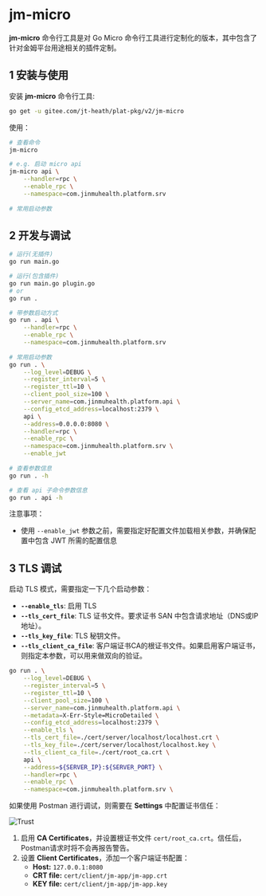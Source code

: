 # jm-micro

**jm-micro** 命令行工具是对 Go Micro 命令行工具进行定制化的版本，其中包含了针对金姆平台用途相关的插件定制。

## 1 安装与使用

安装 **jm-micro** 命令行工具:

```sh
go get -u gitee.com/jt-heath/plat-pkg/v2/jm-micro
```

使用：

```sh
# 查看命令
jm-micro

# e.g. 启动 micro api
jm-micro api \
	--handler=rpc \
	--enable_rpc \
	--namespace=com.jinmuhealth.platform.srv
	
# 常用启动参数
```



## 2 开发与调试

```sh
# 运行(无插件)
go run main.go

# 运行(包含插件)
go run main.go plugin.go
# or
go run .

# 带参数启动方式
go run . api \
	--handler=rpc \
	--enable_rpc \
	--namespace=com.jinmuhealth.platform.srv
	
# 常用启动参数
go run . \
    --log_level=DEBUG \
    --register_interval=5 \
    --register_ttl=10 \
    --client_pool_size=100 \
    --server_name=com.jinmuhealth.platform.api \
    --config_etcd_address=localhost:2379 \
    api \
    --address=0.0.0.0:8080 \
    --handler=rpc \
    --enable_rpc \
    --namespace=com.jinmuhealth.platform.srv \
    --enable_jwt
    
# 查看参数信息
go run . -h

# 查看 api 子命令参数信息
go run . api -h
```

注意事项：

- 使用 `--enable_jwt` 参数之前，需要指定好配置文件加载相关参数，并确保配置中包含 JWT 所需的配置信息

## 3 TLS 调试

启动 TLS 模式，需要指定一下几个启动参数：

- **`--enable_tls`**: 启用 TLS
- **`--tls_cert_file`**: TLS 证书文件。要求证书 SAN 中包含请求地址（DNS或IP地址）。
- **`--tls_key_file`**: TLS 秘钥文件。
- **`--tls_client_ca_file`**: 客户端证书CA的根证书文件。如果启用客户端证书，则指定本参数，可以用来做双向的验证。

```sh
go run . \
    --log_level=DEBUG \
    --register_interval=5 \
    --register_ttl=10 \
    --client_pool_size=100 \
    --server_name=com.jinmuhealth.platform.api \
    --metadata=X-Err-Style=MicroDetailed \
    --config_etcd_address=localhost:2379 \
    --enable_tls \
    --tls_cert_file=./cert/server/localhost/localhost.crt \
    --tls_key_file=./cert/server/localhost/localhost.key \
    --tls_client_ca_file=./cert/root_ca.crt \
    api \
    --address=${SERVER_IP}:${SERVER_PORT} \
    --handler=rpc \
    --enable_rpc \
    --namespace=com.jinmuhealth.platform.srv \
```

如果使用 Postman 进行调试，则需要在 **Settings** 中配置证书信任：

![Trust](cert/postman.png)

1. 启用 **CA Certificates**，并设置根证书文件 `cert/root_ca.crt`。信任后，Postman请求时将不会再报告警告。
2. 设置 **Client Certificates**，添加一个客户端证书配置：
   - **Host:** `127.0.0.1:8080`
   - **CRT file:** `cert/client/jm-app/jm-app.crt`
   - **KEY file:** `cert/client/jm-app/jm-app.key`

